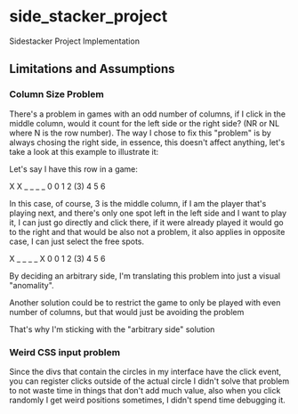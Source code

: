# side_stacker_project
Sidestacker Project Implementation


## Limitations and Assumptions

### Column Size Problem

There's a problem in games with an odd number of columns, if I click in the middle column, would it count for the left side
or the right side? (NR or NL where N is the row number). The way I chose to fix this "problem" is by always chosing the right side,
in essence, this doesn't affect anything, let's take a look at this example to illustrate it:

Let's say I have this row in a game:

X X _  _  _ _ 0
0 1 2 (3) 4 5 6

In this case, of course, 3 is the middle column, if I am the player that's playing next, and there's only one spot left in the
left side and I want to play it, I can just go directly and click there, if it were already played it would go to the right and that
would be also not a problem, it also applies in opposite case, I can just select the free spots.

X _ _  _  _ X 0
0 1 2 (3) 4 5 6

By deciding an arbitrary side, I'm translating this problem into just a visual "anomality".

Another solution could be to restrict the game to only be played with even number of columns, but that would just be avoiding the problem

That's why I'm sticking with the "arbitrary side" solution

### Weird CSS input problem

Since the divs that contain the circles in my interface have the click event, you can register clicks outside of the actual circle
I didn't solve that problem to not waste time in things that don't add much value, also when you click randomly I get weird positions
sometimes, I didn't spend time debugging it.